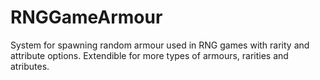 # RNGGameArmour

System for spawning random armour used in RNG games with rarity and attribute options.
Extendible for more types of armours, rarities and atributes.
